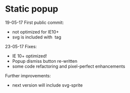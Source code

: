 # Static popup

19-05-17
First public commit:
- not optimized for IE10+
- svg is included with <img> tag

23-05-17
Fixes:
- IE 10+ optimized!
- Popup dismiss button re-written
- some code refactoring and pixel-perfect enhancements

Further improvements:
- next version will include svg-sprite

